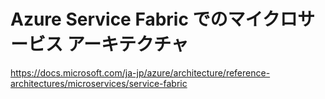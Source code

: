 # Azure Service Fabric でのマイクロサービス アーキテクチャ

https://docs.microsoft.com/ja-jp/azure/architecture/reference-architectures/microservices/service-fabric
